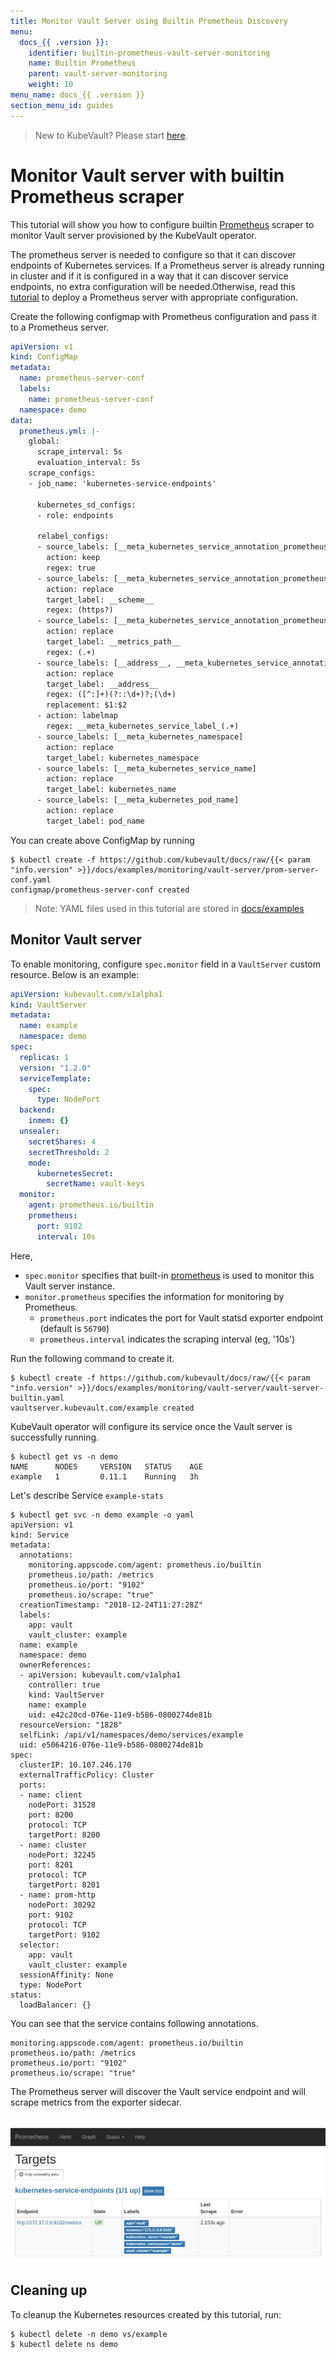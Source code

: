 ```yaml
---
title: Monitor Vault Server using Builtin Prometheus Discovery
menu:
  docs_{{ .version }}:
    identifier: builtin-prometheus-vault-server-monitoring
    name: Builtin Prometheus
    parent: vault-server-monitoring
    weight: 10
menu_name: docs_{{ .version }}
section_menu_id: guides
---
```


> New to KubeVault? Please start [here](/docs/concepts/README.md).

# Monitor Vault server with builtin Prometheus scraper

This tutorial will show you how to configure builtin [Prometheus](https://github.com/prometheus/prometheus) scraper to monitor Vault server provisioned by the KubeVault operator.

The prometheus server is needed to configure so that it can discover endpoints of Kubernetes services. If a Prometheus server is already running in cluster and if it is configured in a way that it can discover service endpoints, no extra configuration will be needed.Otherwise, read this [tutorial](https://github.com/appscode/third-party-tools/tree/master/monitoring/prometheus/builtin/README.md) to deploy a Prometheus server with appropriate configuration.

Create the following configmap with Prometheus configuration and pass it to a Prometheus server.

```yaml
apiVersion: v1
kind: ConfigMap
metadata:
  name: prometheus-server-conf
  labels:
    name: prometheus-server-conf
  namespace: demo
data:
  prometheus.yml: |-
    global:
      scrape_interval: 5s
      evaluation_interval: 5s
    scrape_configs:
    - job_name: 'kubernetes-service-endpoints'

      kubernetes_sd_configs:
      - role: endpoints

      relabel_configs:
      - source_labels: [__meta_kubernetes_service_annotation_prometheus_io_scrape]
        action: keep
        regex: true
      - source_labels: [__meta_kubernetes_service_annotation_prometheus_io_scheme]
        action: replace
        target_label: __scheme__
        regex: (https?)
      - source_labels: [__meta_kubernetes_service_annotation_prometheus_io_path]
        action: replace
        target_label: __metrics_path__
        regex: (.+)
      - source_labels: [__address__, __meta_kubernetes_service_annotation_prometheus_io_port]
        action: replace
        target_label: __address__
        regex: ([^:]+)(?::\d+)?;(\d+)
        replacement: $1:$2
      - action: labelmap
        regex: __meta_kubernetes_service_label_(.+)
      - source_labels: [__meta_kubernetes_namespace]
        action: replace
        target_label: kubernetes_namespace
      - source_labels: [__meta_kubernetes_service_name]
        action: replace
        target_label: kubernetes_name
      - source_labels: [__meta_kubernetes_pod_name]
        action: replace
        target_label: pod_name
```

You can create above ConfigMap by running

```console
$ kubectl create -f https://github.com/kubevault/docs/raw/{{< param "info.version" >}}/docs/examples/monitoring/vault-server/prom-server-conf.yaml
configmap/prometheus-server-conf created
```

> Note: YAML files used in this tutorial are stored in [docs/examples](/docs/examples)

## Monitor Vault server

To enable monitoring, configure `spec.monitor` field in a `VaultServer` custom resource. Below is an example:

```yaml
apiVersion: kubevault.com/v1alpha1
kind: VaultServer
metadata:
  name: example
  namespace: demo
spec:
  replicas: 1
  version: "1.2.0"
  serviceTemplate:
    spec:
      type: NodePort
  backend:
    inmem: {}
  unsealer:
    secretShares: 4
    secretThreshold: 2
    mode:
      kubernetesSecret:
        secretName: vault-keys
  monitor:
    agent: prometheus.io/builtin
    prometheus:
      port: 9102
      interval: 10s

```

Here,

- `spec.monitor` specifies that built-in [prometheus](https://github.com/prometheus/prometheus) is used to monitor this Vault server instance.
- `monitor.prometheus` specifies the information for monitoring by Prometheus.
  - `prometheus.port` indicates the port for Vault statsd exporter endpoint (default is `56790`)
  - `prometheus.interval` indicates the scraping interval (eg, '10s')

Run the following command to create it.

```console
$ kubectl create -f https://github.com/kubevault/docs/raw/{{< param "info.version" >}}/docs/examples/monitoring/vault-server/vault-server-builtin.yaml
vaultserver.kubevault.com/example created
```

KubeVault operator will configure its service once the Vault server is successfully running.

```console
$ kubectl get vs -n demo
NAME      NODES     VERSION   STATUS    AGE
example   1         0.11.1    Running   3h
```

Let's describe Service `example-stats`

```console
$ kubectl get svc -n demo example -o yaml
apiVersion: v1
kind: Service
metadata:
  annotations:
    monitoring.appscode.com/agent: prometheus.io/builtin
    prometheus.io/path: /metrics
    prometheus.io/port: "9102"
    prometheus.io/scrape: "true"
  creationTimestamp: "2018-12-24T11:27:28Z"
  labels:
    app: vault
    vault_cluster: example
  name: example
  namespace: demo
  ownerReferences:
  - apiVersion: kubevault.com/v1alpha1
    controller: true
    kind: VaultServer
    name: example
    uid: e42c20cd-076e-11e9-b586-0800274de81b
  resourceVersion: "1828"
  selfLink: /api/v1/namespaces/demo/services/example
  uid: e5064216-076e-11e9-b586-0800274de81b
spec:
  clusterIP: 10.107.246.170
  externalTrafficPolicy: Cluster
  ports:
  - name: client
    nodePort: 31528
    port: 8200
    protocol: TCP
    targetPort: 8200
  - name: cluster
    nodePort: 32245
    port: 8201
    protocol: TCP
    targetPort: 8201
  - name: prom-http
    nodePort: 30292
    port: 9102
    protocol: TCP
    targetPort: 9102
  selector:
    app: vault
    vault_cluster: example
  sessionAffinity: None
  type: NodePort
status:
  loadBalancer: {}

```

You can see that the service contains following annotations.

```console
monitoring.appscode.com/agent: prometheus.io/builtin
prometheus.io/path: /metrics
prometheus.io/port: "9102"
prometheus.io/scrape: "true"
```

The Prometheus server will discover the Vault service endpoint and will scrape metrics from the exporter sidecar.

<p align="center">
  <kbd>
    <img alt="builtin-prom-vault"  src="/docs/images/monitoring/builtin-prom-vault.jpg">
  </kbd>
</p>

## Cleaning up

To cleanup the Kubernetes resources created by this tutorial, run:

```console
$ kubectl delete -n demo vs/example
$ kubectl delete ns demo
```


